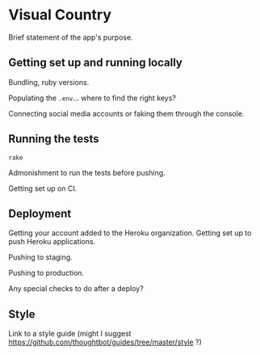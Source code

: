 # Visual Country

Brief statement of the app's purpose.

## Getting set up and running locally

Bundling, ruby versions.

Populating the `.env`... where to find the right keys?

Connecting social media accounts or faking them through the console.

## Running the tests

`rake`

Admonishment to run the tests before pushing.

Getting set up on CI.

## Deployment

Getting your account added to the Heroku organization.
Getting set up to push Heroku applications.

Pushing to staging.

Pushing to production.

Any special checks to do after a deploy?

## Style

Link to a style guide (might I suggest https://github.com/thoughtbot/guides/tree/master/style ?)
